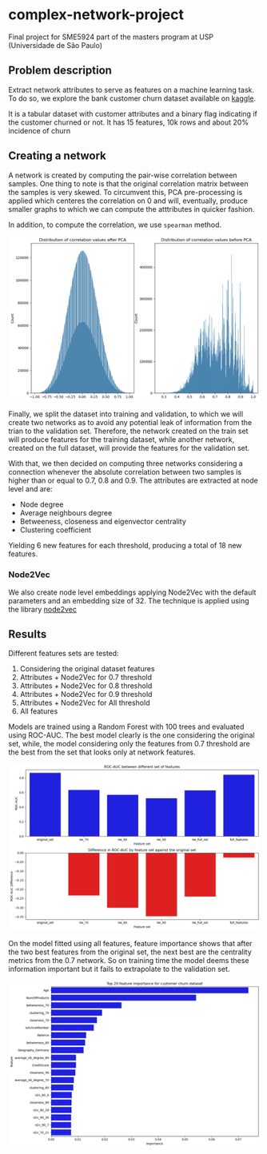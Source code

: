 # complex-network-project
Final project for SME5924 part of the masters program at USP (Universidade de São Paulo)

## Problem description

Extract network attributes to serve as features on a machine learning task. To do so, we explore the bank customer churn dataset available on [kaggle](https://www.kaggle.com/datasets/radheshyamkollipara/bank-customer-churn).

It is a tabular dataset with customer attributes and a binary flag indicating if the customer churned or not. It has 15 features, 10k rows and about 20% incidence of churn

## Creating a network

A network is created by computing the pair-wise correlation between samples. One thing to note is that the original correlation matrix between the samples is very skewed. To circumvent this, PCA pre-processing is applied which centeres the correlation on 0 and will, eventually, produce smaller graphs to which we can compute the atttributes in quicker fashion.

In addition, to compute the correlation, we use `spearman` method.

![img](/imgs/01_correlation.png)

Finally, we split the dataset into training and validation, to which we will create two networks as to avoid any potential leak of information from the trian to the validation set. Therefore, the network created on the train set will produce features for the training dataset, while another network, created on the full dataset, will provide the features for the validation set.

With that, we then decided on computing three networks considering a connection whenever the absolute correlation between two samples is higher than or equal to 0.7, 0.8 and 0.9. The attributes are extracted at node level and are:
* Node degree
* Average neighbours degree
* Betweeness, closeness and eigenvector centrality
* Clustering coefficient

Yielding 6 new features for each threshold, producing a total of 18 new features.

### Node2Vec

We also create node level embeddings applying Node2Vec with the default parameters and an embedding size of 32. The technique is applied using the library [node2vec](https://github.com/eliorc/node2vec)

## Results

Different features sets are tested:
1. Considering the original dataset features
2. Attributes + Node2Vec for 0.7 threshold
3. Attributes + Node2Vec for 0.8 threshold
4. Attributes + Node2Vec for 0.9 threshold
5. Attributes + Node2Vec for All threshold
6. All features

Models are trained using a Random Forest with 100 trees and evaluated using ROC-AUC. The best model clearly is the one considering the original set, while, the model considering only the features from 0.7 threshold are the best from the set that looks only at network features.

![img](/imgs/02_results.png)

On the model fitted using all features, feature importance  shows that after the two best features from the original set, the next best are the centrality metrics from the 0.7 network. So on training time the model deems these information important but it fails to extrapolate to the validation set.

![img](/imgs/03_feature_importance.png)
